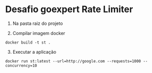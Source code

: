 # Desafio goexpert Rate Limiter

1. Na pasta raiz do projeto

2. Compilar imagem docker
```shell
docker build -t st .
```

3. Executar a aplicação
```shell
docker run st:latest --url=http://google.com --requests=1000 --concurrency=10
```
